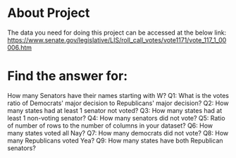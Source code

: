 # About Project 
   The data you need for doing this project can be accessed at the below link:
             https://www.senate.gov/legislative/LIS/roll_call_votes/vote1171/vote_117_1_00006.htm

# Find the answer for:
How many Senators have their names starting with W? 
Q1: What is the votes ratio of Democrats' major decision to Republicans' major decision? 
Q2: How many states had at least 1 senator not voted? 
Q3: How many states had at least 1 non-voting senator? 
Q4: How many senators did not vote? 
Q5: Ratio of number of rows to the number of columns in your dataset? 
Q6: How many states voted all Nay? 
Q7: How many democrats did not vote? 
Q8: How many Republicans voted Yea? 
Q9: How many states have both Republican senators? 

